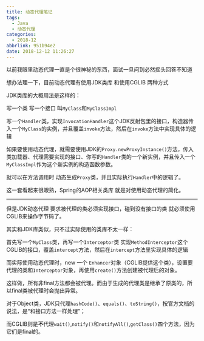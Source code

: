 ```yaml
---
title: 动态代理笔记
tags:
  - Java
  - 动态代理
categories:
  - 2018-12
abbrlink: 951b94e2
date: 2018-12-12 11:26:27
---
```

以前我眼里动态代理一直是个很神秘的东西，面试一旦问到必然摇头回答不知道

想办法理一下，目前动态代理有使用JDK类库 和使用CGLIB 两种方式

JDK类库的大概用法是这样的：

写一个类 写一个接口 叫`MyClass`和`MyClassImpl`

写一个`Handler`类，实现`InvocationHandler`这个JDK反射包里的接口，构造器传入一个`MyClass`的实例，并且覆盖`invoke`方法，然后在`invoke`方法中实现具体的逻辑

如果要使用动态代理，就需要使用JDK的`Proxy.newProxyInstance()`方法，传入类加载器、代理需要实现的接口、你写的`Handler`类的一个新实例，并且传入一个`MyClassImpl`作为这个新实例的构造函数参数。

就可以在方法调用时 动态生成`Proxy`类，并且实际执行`Handler`中的逻辑了。

这一套看起来很眼熟，Spring的AOP相关类库 就是对使用动态代理的简化。 

---

但是JDK动态代理 要求被代理的类必须实现接口，碰到没有接口的类 就必须使用CGLIB来操作字节码了。

其实和JDK库类似，只不过实际使用的类库不太一样：

首先写一个`MyClass`类，再写一个`Interceptor`类  实现`MethodInterceptor`这个CGLIB的接口，覆盖`intercept`方法，然后在`intercept`方法里实现具体的逻辑

而实际使用动态代理时，new 一个 `Enhancer`对象（CGLIB提供这个类），设置要代理的类和`Interceptor`对象，再使用`create()`方法创建被代理后的对象。

这样做，所有非final方法都会被代理。而由于生成的代理类是继承了原类的，所以final类被代理时会抛出异常。

对于Object类，JDK只代理`hashCode()`、`equals()`、`toString()`，按官方文档的说法，是“和接口方法一样处理”；

而CGLIB则是**不**代理`wait()`,`notify()`和`notifyAll()`,`getClass()`四个方法，因为它们是final的。






